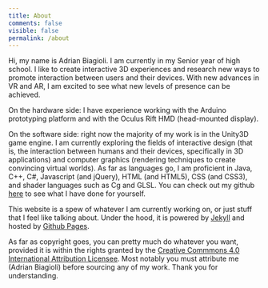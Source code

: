 ```yaml
---
title: About
comments: false
visible: false
permalink: /about
---
```

Hi, my name is Adrian Biagioli.  I am currently in my Senior year of high school.  I like to create interactive 3D experiences and research new ways to promote interaction between users and their devices.  With new advances in VR and AR, I am excited to see what new levels of presence can be achieved.

On the hardware side: I have experience working with the Arduino prototyping platform and with the Oculus Rift HMD (head-mounted display).

On the software side: right now the majority of my work is in the Unity3D game engine.  I am currently exploring the fields of interactive design (that is, the interaction between humans and their devices, specifically in 3D applications) and computer graphics (rendering techniques to create convincing virtual worlds).  As far as languages go, I am proficient in Java, C++, C#, Javascript (and jQuery), HTML (and HTML5), CSS (and CSS3), and shader languages such as Cg and GLSL.  You can check out my github [here](https://github.com/Flafla2) to see what I have done for yourself.

This website is a spew of whatever I am currently working on, or just stuff that I feel like talking about.  Under the hood, it is powered by [Jekyll](http://jekyllrb.com) and hosted by [Github Pages](http://pages.github.com).

As far as copyright goes, you can pretty much do whatever you want, provided it is within the rights granted by the [Creative Commmons 4.0 International Attribution Licensee](http://creativecommons.org/licenses/by/4.0/).  Most notably you must attribute me (Adrian Biagioli) before sourcing any of my work.  Thank you for understanding.